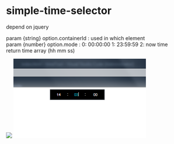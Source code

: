# simple-time-selector
depend on jquery 

param {string} option.containerId : used in  which element<br>
param {number} option.mode :  0: 00:00:00 1: 23:59:59 2: now time<br>
return time array (hh mm ss)

<img src="img.png" />
<img src="temp.png"/>
